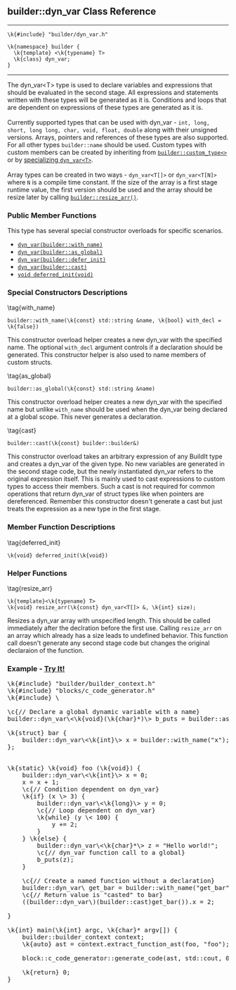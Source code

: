 ## builder::dyn\_var Class Reference
<hr>
	
	\k{#include} "builder/dyn_var.h"

	\k{namespace} builder {
	  \k{template} <\k{typename} T>
	  \k{class} dyn_var;
	}

<hr>

The dyn\_var\<T\> type is used to declare variables and expressions that should be evaluated in the second stage. All expressions and statements written with these types will be generated as it is. Conditions and loops that are dependent on expressions of these types are generated as it is. 
<br><br>
Currently supported types that can be used with dyn\_var - `int, long, short, long long, char, void, float, double` along with their unsigned versions. Arrays, pointers and references of these types are also supported. For all other types `builder::name` should be used. Custom types with custom members can be created by inheriting from [`builder::custom_type<>`](custom_type.html) or by [specializing `dyn_var<T>`](specialize_dyn_var.h).
<br><br>
Array types can be created in two ways - `dyn_var<T[]>` or `dyn_var<T[N]>` where `N` is a compile time constant. If the size of the array is a first stage runtime value, the first version should be used and the array should be resize later by calling [`builder::resize_arr()`](dyn_var.html#t-resize_arr).

### Public Member Functions
This type has several special constructor overloads for specific scenarios. 

- [`dyn_var(builder::with_name)`](dyn_var.html#t-with_name)
- [`dyn_var(builder::as_global)`](dyn_var.html#t-as_global)
- [`dyn_var(builder::defer_init)`](defer_init.html)
- [`dyn_var(builder::cast)`](dyn_var.html#t-cast)
- [`void deferred_init(void)`](dyn_var.html#t-deferred_init)

### Special Constructors Descriptions

\tag{with_name}

	builder::with_name(\k{const} std::string &name, \k{bool} with_decl = \k{false})

This constructor overload helper creates a new dyn\_var with the specified name. The optional `with_decl` argument controls if a declaration should be generated. This constructor helper is also used to 
name members of custom structs. 

\tag{as_global}

	builder::as_global(\k{const} std::string &name)

This constructor overload helper creates a new dyn\_var with the specified name but unlike `with_name` should be used when the dyn\_var being declared at a global scope. This never generates a declaration. 

\tag{cast}

	builder::cast(\k{const} builder::builder&) 

This constructor overload takes an arbitrary expression of any BuildIt type and creates a dyn\_var of the given type. No new variables are generated in the second stage code, but the newly instantiated dyn\_var refers to the original expression itself. 
This is mainly used to cast expressions to custom types to access their members. Such a cast is not required for common operations that return dyn\_var of struct types like when pointers are dereferenced. Remember this constructor doesn't generate 
a cast but just treats the expression as a new type in the first stage. 

### Member Function Descriptions

\tag{deferred_init}
	
	\k{void} deferred_init(\k{void})

### Helper Functions

\tag{resize_arr}

	\k{template}<\k{typename} T>
	\k{void} resize_arr(\k{const} dyn_var<T[]> &, \k{int} size);

Resizes a dyn\_var array with unspecified length. This should be called immediately after the declration before the first use. Calling `resize_arr` on an array which already has a size leads to undefined behavior. This function call doesn't generate any second stage code but changes the original declaraion of the function. 

### Example - [Try It!](https://buildit.so/tryit/?sample=shared&pid=93a16ee889dac82753d23f12c1ed979b) 

<pre class="code-box">
\k{#include} "builder/builder_context.h"
\k{#include} "blocks/c_code_generator.h"
\k{#include} \<iostream\>

\c{// Declare a global dynamic variable with a name}
builder::dyn_var\<\k{void}(\k{char}*)\> b_puts = builder::as_global("puts");

\k{struct} bar {
    builder::dyn_var\<\k{int}\> x = builder::with_name("x");
};


\k{static} \k{void} foo (\k{void}) {
    builder::dyn_var\<\k{int}\> x = 0;
    x = x + 1;
    \c{// Condition dependent on dyn_var}
    \k{if} (x \> 3) {
        builder::dyn_var\<\k{long}\> y = 0;
        \c{// Loop dependent on dyn_var}
        \k{while} (y \< 100) {
            y += 2;
        }
    } \k{else} {
        builder::dyn_var\<\k{char}*\> z = "Hello world!";
        \c{// dyn_var function call to a global}
        b_puts(z); 
    }

    \c{// Create a named function without a declaration}
    builder::dyn_var\<bar()\> get_bar = builder::with_name("get_bar");
    \c{// Return value is "casted" to bar}
    ((builder::dyn_var\<bar\>)(builder::cast)get_bar()).x = 2;

}

\k{int} main(\k{int} argc, \k{char}* argv[]) {
    builder::builder_context context;
    \k{auto} ast = context.extract_function_ast(foo, "foo");

    block::c_code_generator::generate_code(ast, std::cout, 0);

    \k{return} 0;
}
</pre>

